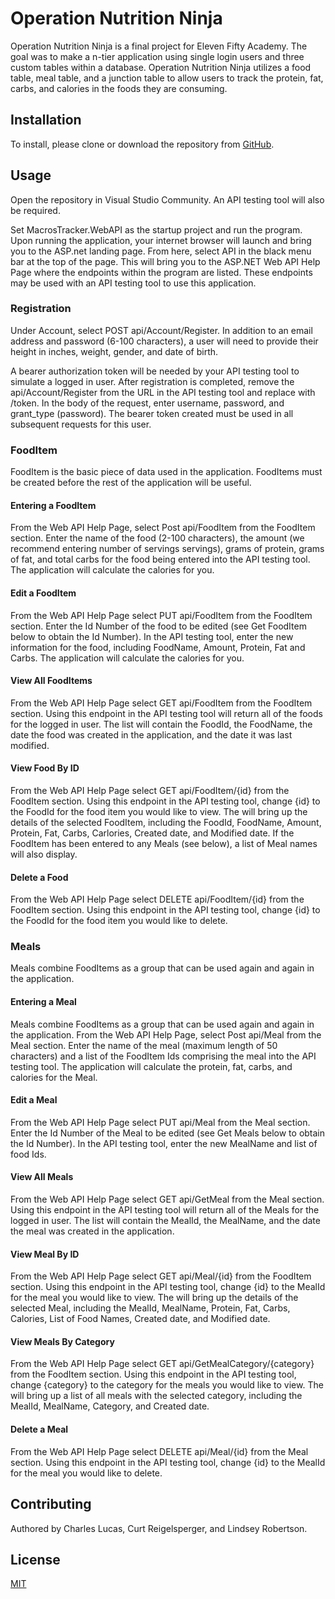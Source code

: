 # Operation Nutrition Ninja

Operation Nutrition Ninja is a final project for Eleven Fifty Academy. The goal was to make a n-tier application using single login users and three custom tables within a database. Operation Nutrition Ninja utilizes a food table, meal table, and a junction table to allow users to track the protein, fat, carbs, and calories in the foods they are consuming.

## Installation
To install, please clone or download the repository from [GitHub]( https://github.com/CurtRoss/MacrosTracker).


## Usage

Open the repository in Visual Studio Community. An API testing tool will also be required.

Set MacrosTracker.WebAPI as the startup project and run the program. Upon running the application, your internet browser will launch and bring you to the ASP.net landing page. From here, select API in the black menu bar at the top of the page. This will bring you to the ASP.NET Web API Help Page where the endpoints within the program are listed. These endpoints may be used with an API testing tool to use this application.

### Registration

Under Account, select POST api/Account/Register. In addition to an email address and password (6-100 characters), a user will need to provide their height in inches, weight, gender, and date of birth.

A bearer authorization token will be needed by your API testing tool to simulate a logged in user. After registration is completed, remove the api/Account/Register from the URL in the API testing tool and replace with /token. In the body of the request, enter username, password, and grant_type (password). The bearer token created must be used in all subsequent requests for this user.

### FoodItem
FoodItem is the basic piece of data used in the application. FoodItems must be created before the rest of the application will be useful. 


#### Entering a FoodItem

From the Web API Help Page, select Post api/FoodItem from the FoodItem section. Enter the name of the food (2-100 characters), the amount (we recommend entering number of servings servings), grams of protein, grams of fat, and total carbs for the food being entered into the API testing tool. The application will calculate the calories for you.

#### Edit a FoodItem

From the Web API Help Page select PUT api/FoodItem from the FoodItem section.  Enter the Id Number of the food to be edited (see Get FoodItem below to obtain the Id Number). In the API testing tool, enter the new information for the food, including FoodName, Amount, Protein, Fat and Carbs.  The application will calculate the calories for you.

#### View All FoodItems

From the Web API Help Page select GET api/FoodItem from the FoodItem section.  Using this endpoint in the API testing tool will return all of the foods for the logged in user. The list will contain the FoodId, the FoodName, the date the food was created in the application, and the date it was last modified.

#### View Food By ID

From the Web API Help Page select GET api/FoodItem/{id} from the FoodItem section.  Using this endpoint in the API testing tool, change {id} to the FoodId for the food item you would like to view. The will bring up the details of the selected FoodItem, including the FoodId, FoodName, Amount, Protein, Fat, Carbs, Carlories, Created date, and Modified date. If the FoodItem has been entered to any Meals (see below), a list of Meal names will also display.

#### Delete a Food

From the Web API Help Page select DELETE api/FoodItem/{id} from the FoodItem section.  Using this endpoint in the API testing tool, change {id} to the FoodId for the food item you would like to delete. 

### Meals

Meals combine FoodItems as a group that can be used again and again in the application.

#### Entering a Meal

Meals combine FoodItems as a group that can be used again and again in the application. From the Web API Help Page, select Post api/Meal from the Meal section. Enter the name of the meal (maximum length of 50 characters) and a list of the FoodItem Ids comprising the meal into the API testing tool. The application will calculate the protein, fat, carbs, and calories for the Meal.

#### Edit a Meal

From the Web API Help Page select PUT api/Meal from the Meal section.  Enter the Id Number of the Meal to be edited (see Get Meals below to obtain the Id Number). In the API testing tool, enter the new MealName and list of food Ids.  

#### View All Meals

From the Web API Help Page select GET api/GetMeal from the Meal section.  Using this endpoint in the API testing tool will return all of the Meals for the logged in user. The list will contain the MealId, the MealName, and the date the meal was created in the application.

#### View Meal By ID

From the Web API Help Page select GET api/Meal/{id} from the FoodItem section.  Using this endpoint in the API testing tool, change {id} to the MealId for the meal you would like to view. The will bring up the details of the selected Meal, including the MealId, MealName, Protein, Fat, Carbs, Calories, List of Food Names, Created date, and Modified date.

#### View Meals By Category

From the Web API Help Page select GET api/GetMealCategory/{category} from the FoodItem section.  Using this endpoint in the API testing tool, change {category} to the category for the meals you would like to view. The will bring up a list of all meals with the selected category, including the MealId, MealName, Category, and Created date.

#### Delete a Meal

From the Web API Help Page select DELETE api/Meal/{id} from the Meal section.  Using this endpoint in the API testing tool, change {id} to the MealId for the meal you would like to delete. 


## Contributing
Authored by Charles Lucas, Curt Reigelsperger, and Lindsey Robertson.

## License

[MIT](https://github.com/CurtRoss/MacrosTracker/blob/main/license.txt)